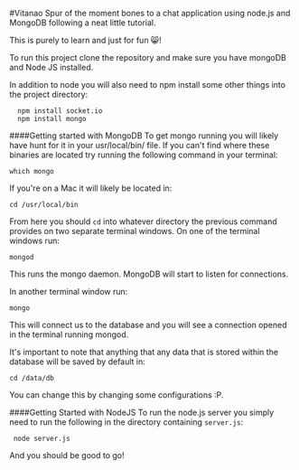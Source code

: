#Vitanao
Spur of the moment bones to a chat application using node.js and MongoDB following a neat little tutorial.

This is purely to learn and just for fun 😸!

To run this project clone the repository and make sure you have mongoDB and Node JS installed. 

In addition to node you will also need to npm install some other things into the project directory:

```
  npm install socket.io
  npm install mongo
```
  
####Getting started with MongoDB
To get mongo running you will likely have hunt for it in your usr/local/bin/ file. If you can't find where these binaries are located try running the following command in your terminal: 

``` which mongo ```

If you're on a Mac it will likely be located in:

``` cd /usr/local/bin ```

From here you should `cd` into whatever directory the previous command provides on two separate terminal windows. On one of the terminal windows run:

``` mongod ```

This runs the mongo daemon. MongoDB will start to listen for connections.

In another terminal window run: 

``` mongo ```

This will connect us to the database and you will see a connection opened in the terminal running mongod. 

It's important to note that anything that any data that is stored within the database will be saved by default in:

``` cd /data/db ```

You can change this by changing some configurations :P. 

####Getting Started with NodeJS
To run the node.js server you simply need to run the following in the directory containing `server.js`:

``` node server.js``` 

And you should be good to go!
